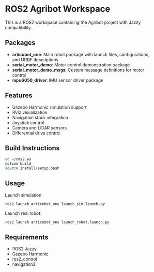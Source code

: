 # ROS2 Agribot Workspace

This is a ROS2 workspace containing the Agribot project with Jazzy compatibility.

## Packages

- **articubot_one**: Main robot package with launch files, configurations, and URDF descriptions
- **serial_motor_demo**: Motor control demonstration package
- **serial_motor_demo_msgs**: Custom message definitions for motor control
- **mpu6050_driver**: IMU sensor driver package

## Features

- Gazebo Harmonic simulation support
- RViz visualization
- Navigation stack integration
- Joystick control
- Camera and LiDAR sensors
- Differential drive control

## Build Instructions

```bash
cd ~/ros2_ws
colcon build
source install/setup.bash
```

## Usage

Launch simulation:
```bash
ros2 launch articubot_one launch_sim.launch.py
```

Launch real robot:
```bash
ros2 launch articubot_one launch_robot.launch.py
```

## Requirements

- ROS2 Jazzy
- Gazebo Harmonic
- ros2_control
- navigation2